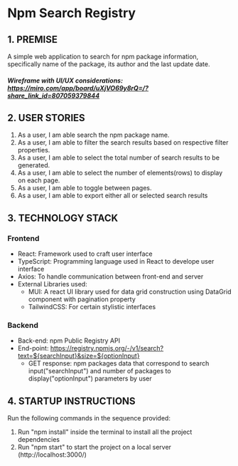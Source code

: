 # Npm Search Registry

## 1. PREMISE
A simple web application to search for npm package information, specifically name of the package, its author and the  last update date.

##### Wireframe with UI/UX considerations: https://miro.com/app/board/uXjVO69y8rQ=/?share_link_id=807059379844

## 2. USER STORIES
1. As a user, I am able search the npm package name.
2. As a user, I am able to filter the search results based on respective filter properties.
3. As a user, I am able to select the total number of search results to be generated.
4. As a user, I am able to select the number of elements(rows) to display on each page.
5. As a user, I am able to toggle between pages.
6. As a user, I am able to export either all or selected search results

## 3. TECHNOLOGY STACK
### Frontend
- React: Framework used to craft user interface
- TypeScript: Programming language used in React to develope user interface
- Axios: To handle communication between front-end and server
- External Libraries used:
  - MUI: A react UI library used for data grid construction using DataGrid component with pagination property
  - TailwindCSS: For certain stylistic interfaces 
### Backend
- Back-end: npm Public Registry API
- End-point: https://registry.npmjs.org/-/v1/search?text=${searchInput}&size=${optionInput}
    - GET response: npm packages data that correspond to search input("searchInput") and number of packages to display("optionInput") parameters by user

## 4. STARTUP INSTRUCTIONS 
Run the following commands in the sequence provided:
1. Run "npm install" inside the terminal to install all the project dependencies 
2. Run "npm start" to start the project on a local server (http://localhost:3000/)



